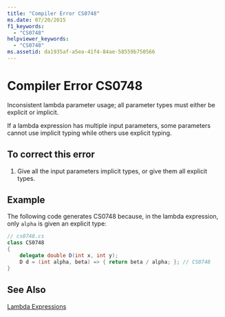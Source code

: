 ```yaml
---
title: "Compiler Error CS0748"
ms.date: 07/20/2015
f1_keywords: 
  - "CS0748"
helpviewer_keywords: 
  - "CS0748"
ms.assetid: da1935af-a5ea-41f4-84ae-58559b750566
---
```

# Compiler Error CS0748
Inconsistent lambda parameter usage; all parameter types must either be explicit or implicit.  
  
 If a lambda expression has multiple input parameters, some parameters cannot use implicit typing while others use explicit typing.  
  
## To correct this error  
  
1.  Give all the input parameters implicit types, or give them all explicit types.  
  
## Example  
 The following code generates CS0748 because, in the lambda expression, only `alpha` is given an explicit type:  
  
```csharp  
// cs0748.cs  
class CS0748  
{  
    delegate double D(int x, int y);  
    D d = (int alpha, beta) => { return beta / alpha; }; // CS0748  
}  
```  
  
## See Also  
 [Lambda Expressions](../../csharp/programming-guide/statements-expressions-operators/lambda-expressions.md)
